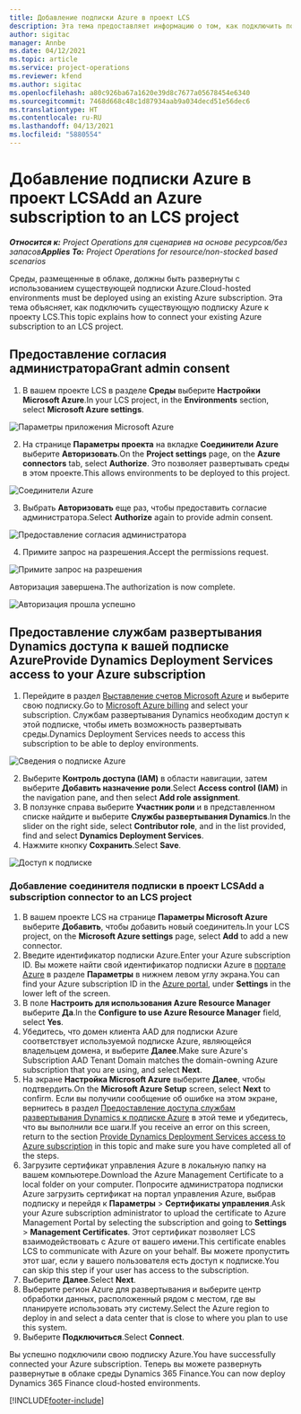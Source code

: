 ```yaml
---
title: Добавление подписки Azure в проект LCS
description: Эта тема предоставляет информацию о том, как подключить подписку Azure к проекту LCS.
author: sigitac
manager: Annbe
ms.date: 04/12/2021
ms.topic: article
ms.service: project-operations
ms.reviewer: kfend
ms.author: sigitac
ms.openlocfilehash: a80c926ba67a1620e39d8c7677a05678454e6340
ms.sourcegitcommit: 7468d668c48c1d87934aab9a034decd51e56dec6
ms.translationtype: HT
ms.contentlocale: ru-RU
ms.lasthandoff: 04/13/2021
ms.locfileid: "5880554"
---
```

# <a name="add-an-azure-subscription-to-an-lcs-project"></a><span data-ttu-id="483d6-103">Добавление подписки Azure в проект LCS</span><span class="sxs-lookup"><span data-stu-id="483d6-103">Add an Azure subscription to an LCS project</span></span>

<span data-ttu-id="483d6-104">_**Относится к:** Project Operations для сценариев на основе ресурсов/без запасов_</span><span class="sxs-lookup"><span data-stu-id="483d6-104">_**Applies To:** Project Operations for resource/non-stocked based scenarios_</span></span>

<span data-ttu-id="483d6-105">Среды, размещенные в облаке, должны быть развернуты с использованием существующей подписки Azure.</span><span class="sxs-lookup"><span data-stu-id="483d6-105">Cloud-hosted environments must be deployed using an existing Azure subscription.</span></span> <span data-ttu-id="483d6-106">Эта тема объясняет, как подключить существующую подписку Azure к проекту LCS.</span><span class="sxs-lookup"><span data-stu-id="483d6-106">This topic explains how to connect your existing Azure subscription to an LCS project.</span></span> 

## <a name="grant-admin-consent"></a><span data-ttu-id="483d6-107">Предоставление согласия администратора</span><span class="sxs-lookup"><span data-stu-id="483d6-107">Grant admin consent</span></span>

1. <span data-ttu-id="483d6-108">В вашем проекте LCS в разделе **Среды** выберите **Настройки Microsoft Azure**.</span><span class="sxs-lookup"><span data-stu-id="483d6-108">In your LCS project, in the **Environments** section, select **Microsoft Azure settings**.</span></span>

![Параметры приложения Microsoft Azure](./media/1MicrosoftAzureSettings.png)

2. <span data-ttu-id="483d6-110">На странице **Параметры проекта** на вкладке **Соединители Azure** выберите **Авторизовать**.</span><span class="sxs-lookup"><span data-stu-id="483d6-110">On the **Project settings** page, on the **Azure connectors** tab, select **Authorize**.</span></span> <span data-ttu-id="483d6-111">Это позволяет развертывать среды в этом проекте.</span><span class="sxs-lookup"><span data-stu-id="483d6-111">This allows environments to be deployed to this project.</span></span>

![Соединители Azure](./media/2AzureConnectors.png)

3. <span data-ttu-id="483d6-113">Выбрать **Авторизовать** еще раз, чтобы предоставить согласие администратора.</span><span class="sxs-lookup"><span data-stu-id="483d6-113">Select **Authorize** again to provide admin consent.</span></span>

![Предоставление согласия администратора](./media/3GrantAdminConsent.png)

4. <span data-ttu-id="483d6-115">Примите запрос на разрешения.</span><span class="sxs-lookup"><span data-stu-id="483d6-115">Accept the permissions request.</span></span>

![Примите запрос на разрешения](./media/4AcceptPermissionRequest.png)

<span data-ttu-id="483d6-117">Авторизация завершена.</span><span class="sxs-lookup"><span data-stu-id="483d6-117">The authorization is now complete.</span></span> 

![Авторизация прошла успешно](./media/5AuthorizationComplete.png)

## <a name="provide-dynamics-deployment-services-access-to-your-azure-subscription"></a><a name="provide"></a><span data-ttu-id="483d6-119">Предоставление службам развертывания Dynamics доступа к вашей подписке Azure</span><span class="sxs-lookup"><span data-stu-id="483d6-119">Provide Dynamics Deployment Services access to your Azure subscription</span></span>

1. <span data-ttu-id="483d6-120">Перейдите в раздел [Выставление счетов Microsoft Azure](https://portal.azure.com/#blade/Microsoft\_Azure\_Billing/SubscriptionsBlade) и выберите свою подписку.</span><span class="sxs-lookup"><span data-stu-id="483d6-120">Go to [Microsoft Azure billing](https://portal.azure.com/#blade/Microsoft\_Azure\_Billing/SubscriptionsBlade) and select your subscription.</span></span> <span data-ttu-id="483d6-121">Службам развертывания Dynamics необходим доступ к этой подписке, чтобы иметь возможность развертывать среды.</span><span class="sxs-lookup"><span data-stu-id="483d6-121">Dynamics Deployment Services needs to access this subscription to be able to deploy environments.</span></span>

![Сведения о подписке Azure](./media/6AzureSubscription.png)

2. <span data-ttu-id="483d6-123">Выберите **Контроль доступа (IAM)** в области навигации, затем выберите **Добавить назначение роли**.</span><span class="sxs-lookup"><span data-stu-id="483d6-123">Select **Access control (IAM)** in the navigation pane, and then select **Add role assignment**.</span></span>
3. <span data-ttu-id="483d6-124">В ползунке справа выберите **Участник роли** и в представленном списке найдите и выберите **Службы развертывания Dynamics**.</span><span class="sxs-lookup"><span data-stu-id="483d6-124">In the slider on the right side, select **Contributor role**, and in the list provided, find and select **Dynamics Deployment Services**.</span></span> 
4. <span data-ttu-id="483d6-125">Нажмите кнопку **Сохранить**.</span><span class="sxs-lookup"><span data-stu-id="483d6-125">Select **Save**.</span></span>

![Доступ к подписке](./media/7SubscriptionAccess.png)

### <a name="add-a-subscription-connector-to-an-lcs-project"></a><span data-ttu-id="483d6-127">Добавление соединителя подписки в проект LCS</span><span class="sxs-lookup"><span data-stu-id="483d6-127">Add a subscription connector to an LCS project</span></span>

1. <span data-ttu-id="483d6-128">В вашем проекте LCS на странице **Параметры Microsoft Azure** выберите **Добавить**, чтобы добавить новый соединитель.</span><span class="sxs-lookup"><span data-stu-id="483d6-128">In your LCS project, on the **Microsoft Azure settings** page, select **Add** to add a new connector.</span></span>
2. <span data-ttu-id="483d6-129">Введите идентификатор подписки Azure.</span><span class="sxs-lookup"><span data-stu-id="483d6-129">Enter your Azure subscription ID.</span></span> <span data-ttu-id="483d6-130">Вы можете найти свой идентификатор подписки Azure в [портале Azure](https://ms.portal.azure.com/) в разделе **Параметры** в нижнем левом углу экрана.</span><span class="sxs-lookup"><span data-stu-id="483d6-130">You can find your Azure subscription ID in the [Azure portal](https://ms.portal.azure.com/), under  **Settings**  in the lower left of the screen.</span></span>
3. <span data-ttu-id="483d6-131">В поле **Настроить для использования Azure Resource Manager** выберите **Да**.</span><span class="sxs-lookup"><span data-stu-id="483d6-131">In the **Configure to use Azure Resource Manager** field, select **Yes**.</span></span>
4. <span data-ttu-id="483d6-132">Убедитесь, что домен клиента AAD для подписки Azure соответствует используемой подписке Azure, являющейся владельцем домена, и выберите **Далее**.</span><span class="sxs-lookup"><span data-stu-id="483d6-132">Make sure Azure's Subscription AAD Tenant Domain matches the domain-owning Azure subscription that you are using, and select **Next**.</span></span>
5. <span data-ttu-id="483d6-133">На экране **Настройка Microsoft Azure** выберите **Далее**, чтобы подтвердить.</span><span class="sxs-lookup"><span data-stu-id="483d6-133">On the **Microsoft Azure Setup** screen, select **Next** to confirm.</span></span> <span data-ttu-id="483d6-134">Если вы получили сообщение об ошибке на этом экране, вернитесь в раздел [Предоставление доступа службам развертывания Dynamics к подписке Azure](#provide) в этой теме и убедитесь, что вы выполнили все шаги.</span><span class="sxs-lookup"><span data-stu-id="483d6-134">If you receive an error on this screen, return to the section [Provide Dynamics Deployment Services access to Azure subscription](#provide) in this topic and make sure you have completed all of the steps.</span></span>
6. <span data-ttu-id="483d6-135">Загрузите сертификат управления Azure в локальную папку на вашем компьютере.</span><span class="sxs-lookup"><span data-stu-id="483d6-135">Download the Azure Management Certificate to a local folder on your computer.</span></span> <span data-ttu-id="483d6-136">Попросите администратора подписки Azure загрузить сертификат на портал управления Azure, выбрав подписку и перейдя к **Параметры** > **Сертификаты управления**.</span><span class="sxs-lookup"><span data-stu-id="483d6-136">Ask your Azure subscription administrator to upload the certificate to Azure Management Portal by selecting the subscription and going to **Settings** > **Management Certificates**.</span></span> <span data-ttu-id="483d6-137">Этот сертификат позволяет LCS взаимодействовать с Azure от вашего имени.</span><span class="sxs-lookup"><span data-stu-id="483d6-137">This certificate enables LCS to communicate with Azure on your behalf.</span></span> <span data-ttu-id="483d6-138">Вы можете пропустить этот шаг, если у вашего пользователя есть доступ к подписке.</span><span class="sxs-lookup"><span data-stu-id="483d6-138">You can skip this step if your user has access to the subscription.</span></span>
7. <span data-ttu-id="483d6-139">Выберите **Далее**.</span><span class="sxs-lookup"><span data-stu-id="483d6-139">Select  **Next**.</span></span>
8. <span data-ttu-id="483d6-140">Выберите регион Azure для развертывания и выберите центр обработки данных, расположенный рядом с местом, где вы планируете использовать эту систему.</span><span class="sxs-lookup"><span data-stu-id="483d6-140">Select the Azure region to deploy in and select a data center that is close to where you plan to use this system.</span></span>
9.  <span data-ttu-id="483d6-141">Выберите **Подключиться**.</span><span class="sxs-lookup"><span data-stu-id="483d6-141">Select  **Connect**.</span></span>

<span data-ttu-id="483d6-142">Вы успешно подключили свою подписку Azure.</span><span class="sxs-lookup"><span data-stu-id="483d6-142">You have successfully connected your Azure subscription.</span></span> <span data-ttu-id="483d6-143">Теперь вы можете развернуть развернутые в облаке среды Dynamics 365 Finance.</span><span class="sxs-lookup"><span data-stu-id="483d6-143">You can now deploy Dynamics 365 Finance cloud-hosted environments.</span></span>




[!INCLUDE[footer-include](../includes/footer-banner.md)]
